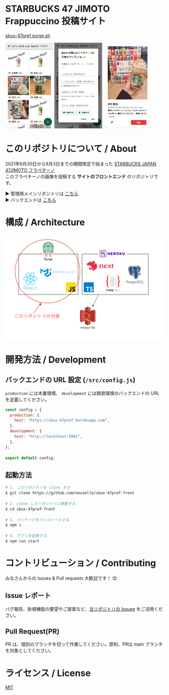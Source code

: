 # STARBUCKS 47 JIMOTO Frappuccino 投稿サイト
[sbux-47pref.surge.sh](https://sbux-47pref.surge.sh/)  

<img src="./git_image/img1.png" alt="トップページ" width="30%"> <img src="./git_image/img2.png" alt="投稿ページ" width="30%"> <img src="./git_image/img3.png" alt="個別ページ" width="30%">

# このリポジトリについて / About
2021年6月30日から8月3日までの期間限定で始まった [STARBUCKS JAPAN 47JIMOTO フラペチーノ](https://www.starbucks.co.jp/cafe/jimoto_frappuccino/)  
このフラペチーノの画像を投稿する **サイトのフロントエンド** のリポジトリです。  

▶️ 管理用メインリポジトリは [こちら](https://github.com/nouvelle/sbux-47pref)  
▶️ バックエンドは [こちら](https://github.com/nouvelle/sbux-47pref-back)  

# 構成 / Architecture
![Architecture](/git_image/frontend.png)


# 開発方法 / Development
## バックエンドの URL 設定 (`/src/config.js`)
`production` には本番環境、 `development` には開発環境のバックエンドの URL を定義してください。

```js
const config = {
  production: {
    host: "https://sbux-47pref.herokuapp.com",
  },
  development: {
    host: "http://localhost:5001",
  },
};

export default config;
```

## 起動方法
```bash
# 1. このリポジトリを clone する
$ git clone https://github.com/nouvelle/sbux-47pref-front

# 2. clone したリポジトリに移動する
$ cd sbux-47pref-front

# 3. パッケージをインストールする
$ npm i

# 4. アプリを起動する
$ npm run start
```

# コントリビューション / Contributing
みなさんからの Issues & Pull requests 大歓迎です！ 😊

## Issue レポート
バグ報告、新規機能の要望やご提案など、[当リポジトリの Issuee](https://github.com/nouvelle/sbux-47pref-front/issues) をご活用ください。

## Pull Request(PR)
PR は、個別のブランチを切って作業してください。原則、PRは main ブランチを対象としてください。



# ライセンス / License
[MIT](https://choosealicense.com/licenses/mit/)

